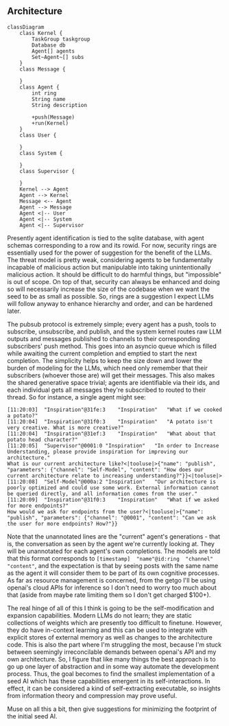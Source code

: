 ## Architecture
```mermaid
classDiagram
    class Kernel {
        TaskGroup taskgroup
        Database db
        Agent[] agents
        Set~Agent~[] subs
    }
    class Message {
        
    }
    class Agent {
        int ring
        String name
        String description
        
        +push(Message)
        +run(Kernel)
    }
    class User {
        
    }
    class System {
        
    }
    class Supervisor {
        
    }
    Kernel --> Agent
    Agent --> Kernel
    Message <-- Agent
    Agent --> Message
    Agent <|-- User
    Agent <|-- System
    Agent <|-- Supervisor
```

Presently agent identification is tied to the sqlite database, with agent schemas corresponding to a row and its rowid. For now, security rings are essentially used for the power of suggestion for the benefit of the LLMs. The threat model is pretty weak, considering agents to be fundamentally incapable of malicious action but manipulable into taking unintentionally malicious action. It should be difficult to do harmful things, but "impossible" is out of scope. On top of that, security can always be enhanced and doing so will necessarily increase the size of the codebase when we want the seed to be as small as possible. So, rings are a suggestion I expect LLMs will follow anyway to enhance hierarchy and order, and can be hardened later.

The pubsub protocol is extremely simple; every agent has a push, tools to subscribe, unsubscribe, and publish, and the system kernel routes raw LLM outputs and messages published to channels to their corresponding subscribers' push method. This goes into an asyncio queue which is filled while awaiting the current completion and emptied to start the next completion. The simplicity helps to keep the size down and lower the burden of modeling for the LLMs, which need only remember that their subscribers (whoever those are) will get their messages. This also makes the shared generative space trivial; agents are identifiable via their ids, and each individual gets all messages they're subscribed to routed to their thread. So for instance, a single agent might see:
```
[11:20:03]	"Inspiration"@31fe:3	"Inspiration"	"What if we cooked a potato?"
[11:20:04]	"Inspiration"@31f0:3	"Inspiration"	"A potato isn't very creative. What is more creative?"
[11:20:04]	"Inspiration"@31ef:3	"Inspiration"	"What about that potato head character?"
[11:20:05]	"Supervisor"@0001:0	"Inspiration"	"In order to Increase Understanding, please provide inspiration for improving our architecture."
What is our current architecture like?<|tooluse|>{"name": "publish", "parameters": {"channel": "Self-Model", "content": "How does our current architecture relate to increasing understanding?"}}<|tooluse|>
[11:20:08]	"Self-Model"@000a:2	"Inspiration"	"Our architecture is poorly optimized and could use some work. External information cannot be queried directly, and all information comes from the user."
[11:20:09]	"Inspiration"@31f0:3	"Inspiration"	"What if we asked for more endpoints?"
How would we ask for endpoints from the user?<|tooluse|>{"name": "publish", "parameters": {"channel": "@0001", "content": "Can we ask the user for more endpoints? How?"}}
```

Note that the unannotated lines are the "current" agent's generations - that is, the conversation as seen by the agent we're currently looking at. They will be unannotated for each agent's own completions. The models are told that this format corresponds to `[timestamp]	"name"@id:ring	"channel"	"content"`, and the expectation is that by seeing posts with the same name as the agent it will consider them to be part of its own cognitive processes. As far as resource management is concerned, from the getgo I'll be using openai's cloud APIs for inference so I don't need to worry too much about that (aside from maybe rate limiting them so I don't get charged $100+).

The real hinge of all of this I think is going to be the self-modification and expansion capabilities. Modern LLMs do not learn; they are static collections of weights which are presently too difficult to finetune. However, they do have in-context learning and this can be used to integrate with explicit stores of external memory as well as changes to the architecture code. This is also the part where I'm struggling the most, because I'm stuck between seemingly irreconcilable demands between openai's API and my own architecture. So, I figure that like many things the best approach is to go up one layer of abstraction and in some way automate the development process. Thus, the goal becomes to find the smallest implementation of a seed AI which has these capabilities emergent in its self-interactions. In effect, it can be considered a kind of self-extracting executable, so insights from information theory and compression may prove useful.

Muse on all this a bit, then give suggestions for minimizing the footprint of the initial seed AI.